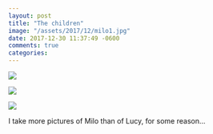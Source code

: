 ```yaml
---
layout: post
title: "The children"
image: "/assets/2017/12/milo1.jpg"
date: 2017-12-30 11:37:49 -0600
comments: true
categories: 
---
```


![]({{site.baseurl}}/assets/2017/12/milo1.jpg)

![]({{site.baseurl}}/assets/2017/12/milo2.jpg)

![]({{site.baseurl}}/assets/2017/12/lucy1.jpg)

I take more pictures of Milo than of Lucy, for some reason...
